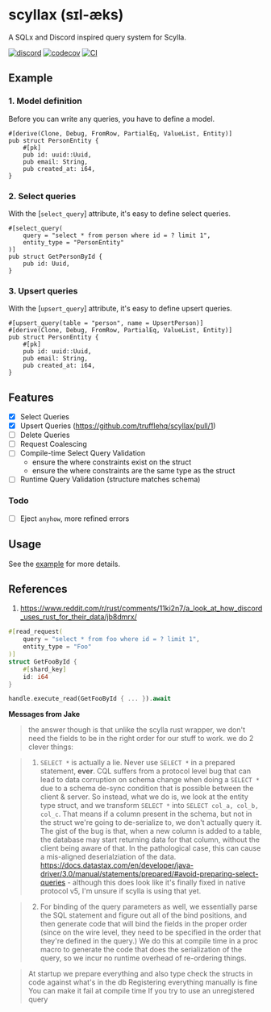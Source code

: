 # scyllax (sɪl-æks)
A SQLx and Discord inspired query system for Scylla.

[![discord](https://img.shields.io/discord/1080316613968011335?color=5865F2&logo=discord&logoColor=white)](https://discord.gg/FahQSBMMGg)
[![codecov](https://codecov.io/gh/trufflehq/scyllax/graph/badge.svg?token=OGH77YR0TA)](https://codecov.io/gh/trufflehq/scyllax)
[![CI](https://github.com/trufflehq/scyllax/actions/workflows/ci.yml/badge.svg)](https://github.com/trufflehq/scyllax/actions/workflows/ci.yml)

## Example
### 1. Model definition
Before you can write any queries, you have to define a model.
```rust,ignore
#[derive(Clone, Debug, FromRow, PartialEq, ValueList, Entity)]
pub struct PersonEntity {
    #[pk]
    pub id: uuid::Uuid,
    pub email: String,
    pub created_at: i64,
}
```
### 2. Select queries
With the [`select_query`] attribute, it's easy to define select queries.
```rust,ignore
#[select_query(
    query = "select * from person where id = ? limit 1",
    entity_type = "PersonEntity"
)]
pub struct GetPersonById {
    pub id: Uuid,
}
```
### 3. Upsert queries
With the [`upsert_query`] attribute, it's easy to define upsert queries.
```rust,ignore
#[upsert_query(table = "person", name = UpsertPerson)]
#[derive(Clone, Debug, FromRow, PartialEq, ValueList, Entity)]
pub struct PersonEntity {
    #[pk]
    pub id: uuid::Uuid,
    pub email: String,
    pub created_at: i64,
}
```

## Features
- [x] Select Queries
- [x] Upsert Queries (https://github.com/trufflehq/scyllax/pull/1)
- [ ] Delete Queries
- [ ] Request Coalescing
- [ ] Compile-time Select Query Validation
  - ensure the where constraints exist on the struct
  - ensure the where constraints are the same type as the struct
- [ ] Runtime Query Validation (structure matches schema)

### Todo
- [ ] Eject `anyhow`, more refined errors

## Usage
See the [example](example) for more details.

## References
1. https://www.reddit.com/r/rust/comments/11ki2n7/a_look_at_how_discord_uses_rust_for_their_data/jb8dmrx/

```rs
#[read_request(
    query = "select * from foo where id = ? limit 1",
    entity_type = "Foo"
)]
struct GetFooById {
    #[shard_key]
    id: i64
}
```

```rs
handle.execute_read(GetFooById { ... }).await
```

**Messages from Jake**

> the answer though is that unlike the scylla rust wrapper, we don't need the fields to be in the right order for our stuff to work.
> we do 2 clever things:

> 1) `SELECT *` is actually a lie. Never use `SELECT *` in a prepared statement, **ever**. CQL suffers from a protocol level bug that can lead to data corruption on schema change when doing a `SELECT *` due to a schema de-sync condition that is possible between the client & server. So instead, what we do is, we look at the entity type struct, and we transform `SELECT *` into `SELECT col_a, col_b, col_c`. That means if a column present in the schema, but not in the struct we're going to de-serialize to, we don't actually query it. The gist of the bug is that, when a new column is added to a table, the database may start returning data for that column, without the client being aware of that. In the pathological case, this can cause a mis-aligned deserialziation of the data. https://docs.datastax.com/en/developer/java-driver/3.0/manual/statements/prepared/#avoid-preparing-select-queries - although this does look like it's finally fixed in native protocol v5, I'm unsure if scylla is using that yet.

> 2) For binding of the query parameters as well, we essentially parse the SQL statement and figure out all of the bind positions, and then generate code that will bind the fields in the proper order (since on the wire level, they need to be specified in the order that they're defined in the query.) We do this at compile time in a proc macro to generate the code that does the serialization of the query, so we incur no runtime overhead of re-ordering things.

> At startup we prepare everything and also type check the structs in code against what's in the db
Registering everything manually is fine
You can make it fail at compile time
If you try to use an unregistered query

